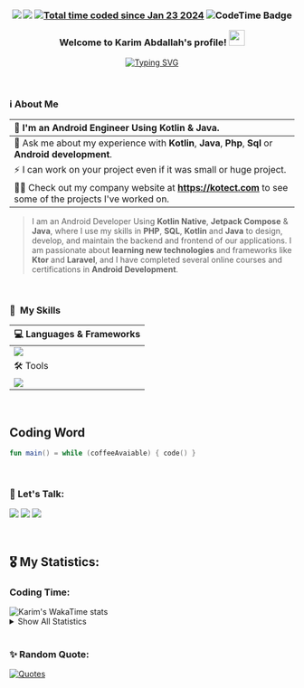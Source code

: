 <h3 align="center">
  <a href="https://github.com/karim-eg/StandWithPalestine"><img src="https://raw.githubusercontent.com/karim-eg/StandWithPalestine/main/assets/palestine_badge.svg"></a>
  <a href="https://komarev.com/ghpvc/?username=karim-eg"><img src="https://komarev.com/ghpvc/?username=karim-eg"></a>
  <a href="https://wakatime.com/@018d361c-db8c-49ff-b17e-4b367310d84d"><img src="https://wakatime.com/badge/user/018d361c-db8c-49ff-b17e-4b367310d84d.svg" alt="Total time coded since Jan 23 2024" /></a>
  <img href="https://codetime.dev" alt="CodeTime Badge" src="https://img.shields.io/endpoint?style=flat&color=222&url=https%3A%2F%2Fapi.codetime.dev%2Fshield%3Fid%3D24691%26project%3D%26in=0">


  Welcome to Karim Abdallah's profile!
  <img src="https://media.giphy.com/media/hvRJCLFzcasrR4ia7z/giphy.gif" width="28">
</h3>

<p align="center">
  <a href="https://git.io/typing-svg"><img src="https://readme-typing-svg.demolab.com?font=Fira+Code&size=22&duration=3000&pause=1000&center=true&vCenter=true&random=false&width=500&height=45&lines=Android+Engineer+Using+Kotlin+%26+Java.;Backend+Developer.;Android+Engineer+%7C+Kotlin+%7C+Ktor" alt="Typing SVG" /></a>
</p>


<br>


### ℹ️ About Me
|🏢 I'm an **Android Engineer** Using **Kotlin** & **Java**.|
| :--- |
|💬 Ask me about my experience with **Kotlin**, **Java**, **Php**, **Sql** or **Android development**.|
|⚡ I can work on your project even if it was small or huge project.|
|👨‍💻 Check out my company website at **https://kotect.com** to see some of the projects I've worked on.|

> I am an Android Developer Using **Kotlin Native**, **Jetpack Compose** & **Java**, where I use my skills in **PHP**, **SQL**, **Kotlin** and **Java** to design, develop, and maintain the backend and frontend of our applications. I am passionate about **learning new technologies** and frameworks like **Ktor** and **Laravel**, and I have completed several online courses and certifications in **Android Development**.


<br>


### 🎯 &nbsp;My Skills
| 💻 Languages & Frameworks |
| :--- |
| <img src="https://skillicons.dev/icons?i=kotlin,java,php,mysql,sqlite,ktor,py,cpp,html,css,mongodb,laravel" />|
| 🛠️ Tools |
| <img src="https://skillicons.dev/icons?i=androidstudio,idea,phpstorm,webstorm,pycharm,vscode,gradle,github,git,md,firebase,devto,linkedin,discord,bots,postman,windows,linux,powershell,stackoverflow,gcp,replit,notion,graphql&perline=12" />|


<br>


## Coding Word
```kotlin
fun main() = while (coffeeAvaiable) { code() }
```


<br>


### 📩 Let's Talk:
<a href="https://www.facebook.com/karim.abdallah.dev" target="_blank"><img src="https://img.shields.io/badge/-Karim%20Abdallah-0077B5?style=for-the-badge&logo=Facebook"/></a>
<a href="https://www.linkedin.com/in/karim-abdallah-dev" target="_blank"><img src="https://img.shields.io/badge/-Karim%20Abdallah-0077B5?style=for-the-badge&logo=Linkedin"/></a>
<a href="mailto:kimospprt@gmail.com" target="_blank"><img src="https://img.shields.io/badge/-kimospprt@gmail.com-0077B5?style=for-the-badge&logo=Gmail"/></a>


<br>


## 🎖️ My Statistics:
<h3>Coding Time:</h3>
<img src="https://encept-github-status.vercel.app/api/wakatime?username=@karim_eg&theme=transparent" alt="Karim's WakaTime stats" />

<details><summary>Show All Statistics</summary>
 	<h3>Top Languages:</h3>
	<img src="https://encept-github-status.vercel.app/api/top-langs?username=karim-eg&langs_count=6&show_icons=true&locale=en&theme=transparent&layout=donut" alt="karim-eg" />
	<br><br>
 	<h3>Github Stats:</h3>
	<a href="https://github.com/anuraghazra/github-readme-stats">
	    <img alt="karim-eg's Github Stats" src="https://encept-github-status.vercel.app/api?username=karim-eg&show_icons=true&count_private=true&locale=en&theme=transparent&layout=compact" height="230px"/>
	</a>
	<br><br>
 	<h3>My Streak:</h3>
	<img src="https://github-readme-streak-stats.herokuapp.com/?user=karim-eg&theme=transparent" alt="karim" />
</details>


<br>


### ✨ Random Quote:
<a href="https://github.com/piyushsuthar/github-readme-quotes">
    <img alt="Quotes" src="https://quotes-github-readme.vercel.app/api?type=horizontal&theme=dark&animation=grow_out_in&quoteCategory=programming?border=true">
</a>

